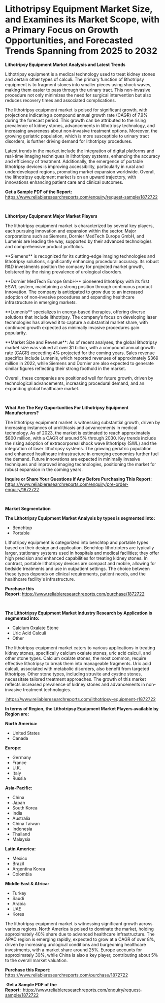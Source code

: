 <p><h1>Lithotripsy Equipment Market Size, and Examines its Market Scope, with a Primary Focus on Growth Opportunities, and Forecasted Trends Spanning from 2025 to 2032</h1></p><p><strong>Lithotripsy Equipment Market Analysis and Latest Trends</strong></p>
<p><p>Lithotripsy equipment is a medical technology used to treat kidney stones and certain other types of calculi. The primary function of lithotripsy equipment is to fragment stones into smaller pieces using shock waves, making them easier to pass through the urinary tract. This non-invasive procedure not only minimizes the need for surgical intervention but also reduces recovery times and associated complications.</p><p>The lithotripsy equipment market is poised for significant growth, with projections indicating a compound annual growth rate (CAGR) of 7.9% during the forecast period. This growth can be attributed to the rising prevalence of kidney stones, advancements in lithotripsy technology, and increasing awareness about non-invasive treatment options. Moreover, the growing geriatric population, which is more susceptible to urinary tract disorders, is further driving demand for lithotripsy procedures.</p><p>Latest trends in the market include the integration of digital platforms and real-time imaging techniques in lithotripsy systems, enhancing the accuracy and efficiency of treatment. Additionally, the emergence of portable lithotripsy devices is improving accessibility, particularly in rural and underdeveloped regions, promoting market expansion worldwide. Overall, the lithotripsy equipment market is on an upward trajectory, with innovations enhancing patient care and clinical outcomes.</p></p>
<p><strong>Get a Sample PDF of the Report:&nbsp;</strong> <a href="https://www.reliableresearchreports.com/enquiry/request-sample/1872722?utm_campaign=2098&utm_medium=2&utm_source=Github&utm_content=ia&utm_term=13042025&utm_id=lithotripsy-equipment">https://www.reliableresearchreports.com/enquiry/request-sample/1872722</a></p>
<p>&nbsp;</p>
<p><strong>Lithotripsy Equipment Major Market Players</strong></p>
<p><p>The lithotripsy equipment market is characterized by several key players, each pursuing innovation and expansion within the sector. Major corporations such as Siemens, Dornier MedTech Europe GmbH, and Lumenis are leading the way, supported by their advanced technologies and comprehensive product portfolios.</p><p>**Siemens** is recognized for its cutting-edge imaging technologies and lithotripsy solutions, significantly enhancing procedural accuracy. Its robust R&D investments position the company for projected market growth, bolstered by the rising prevalence of urological disorders.</p><p>**Dornier MedTech Europe GmbH** pioneered lithotripsy with its first ESWL system, maintaining a strong position through continuous product innovation. The company is anticipated to grow due to an increased adoption of non-invasive procedures and expanding healthcare infrastructure in emerging markets.</p><p>**Lumenis** specializes in energy-based therapies, offering diverse solutions that include lithotripsy. The company’s focus on developing laser technologies has allowed it to capture a substantial market share, with continued growth expected as minimally invasive procedures gain popularity.</p><p>**Market Size and Revenue**: As of recent analyses, the global lithotripsy market size was valued at over $1 billion, with a compound annual growth rate (CAGR) exceeding 4% projected for the coming years. Sales revenue specifics include Lumenis, which reported revenues of approximately $369 million in 2022, while Siemens and Dornier are also expected to generate similar figures reflecting their strong foothold in the market.</p><p>Overall, these companies are positioned well for future growth, driven by technological advancements, increasing procedural demand, and an expanding global healthcare market.</p></p>
<p>&nbsp;</p>
<p><strong>What Are The Key Opportunities For Lithotripsy Equipment Manufacturers?</strong></p>
<p><p>The lithotripsy equipment market is witnessing substantial growth, driven by increasing instances of urolithiasis and advancements in medical technology. As of 2023, the market is estimated to reach approximately $800 million, with a CAGR of around 5% through 2030. Key trends include the rising adoption of extracorporeal shock wave lithotripsy (SWL) and the integration of laser lithotripsy systems. The growing geriatric population and enhanced healthcare infrastructure in emerging economies further fuel the demand. Future innovations are expected in minimally invasive techniques and improved imaging technologies, positioning the market for robust expansion in the coming years.</p></p>
<p><strong>Inquire or Share Your Questions If Any Before Purchasing This Report:</strong> <a href="https://www.reliableresearchreports.com/enquiry/pre-order-enquiry/1872722?utm_campaign=2098&utm_medium=2&utm_source=Github&utm_content=ia&utm_term=13042025&utm_id=lithotripsy-equipment">https://www.reliableresearchreports.com/enquiry/pre-order-enquiry/1872722</a></p>
<p>&nbsp;</p>
<p><strong>Market Segmentation</strong></p>
<p><strong>The Lithotripsy Equipment Market Analysis by types is segmented into:</strong></p>
<p><ul><li>Benchtop</li><li>Portable</li></ul></p>
<p><p>Lithotripsy equipment is categorized into benchtop and portable types based on their design and application. Benchtop lithotripters are typically larger, stationary systems used in hospitals and medical facilities; they offer high precision and enhanced capabilities for treating kidney stones. In contrast, portable lithotripsy devices are compact and mobile, allowing for bedside treatments and use in outpatient settings. The choice between these types depends on clinical requirements, patient needs, and the healthcare facility's infrastructure.</p></p>
<p><strong>Purchase this Report:&nbsp;</strong><a href="https://www.reliableresearchreports.com/purchase/1872722?utm_campaign=2098&utm_medium=2&utm_source=Github&utm_content=ia&utm_term=13042025&utm_id=lithotripsy-equipment">https://www.reliableresearchreports.com/purchase/1872722</a></p>
<p>&nbsp;</p>
<p><strong>The Lithotripsy Equipment Market Industry Research by Application is segmented into:</strong></p>
<p><ul><li>Calcium Oxalate Stone</li><li>Uric Acid Calculi</li><li>Other</li></ul></p>
<p><p>The lithotripsy equipment market caters to various applications in treating kidney stones, specifically calcium oxalate stones, uric acid calculi, and other stone types. Calcium oxalate stones, the most common, require effective lithotripsy to break them into manageable fragments. Uric acid calculi, associated with metabolic disorders, also benefit from targeted lithotripsy. Other stone types, including struvite and cystine stones, necessitate tailored treatment approaches. The growth of this market reflects increased prevalence of kidney stones and advancements in non-invasive treatment technologies.</p></p>
<p><a href="https://www.reliableresearchreports.com/lithotripsy-equipment-r1872722?utm_campaign=2098&utm_medium=2&utm_source=Github&utm_content=ia&utm_term=13042025&utm_id=lithotripsy-equipment">&nbsp;https://www.reliableresearchreports.com/lithotripsy-equipment-r1872722</a></p>
<p><strong>In terms of Region, the Lithotripsy Equipment Market Players available by Region are:</strong></p>
<p>
    <p> <strong> North America: </strong>
        <ul>
            <li>United States</li>
            <li>Canada</li>
        </ul>
        </p> 
    <p> <strong> Europe: </strong>
        <ul>
            <li>Germany</li>
            <li>France</li>
            <li>U.K.</li>
            <li>Italy</li>
            <li>Russia</li>
        </ul>
        </p> 
    <p> <strong> Asia-Pacific: </strong>
        <ul>
            <li>China</li>
            <li>Japan</li>
            <li>South Korea</li>
            <li>India</li>
            <li>Australia</li>
            <li>China Taiwan</li>
            <li>Indonesia</li>
            <li>Thailand</li>
            <li>Malaysia</li>
        </ul>
        </p> 
    <p> <strong> Latin America: </strong>
        <ul>
            <li>Mexico</li>
            <li>Brazil</li>
            <li>Argentina Korea</li>
            <li>Colombia</li>
        </ul>
        </p> 
    <p> <strong> Middle East & Africa: </strong>
        <ul>
            <li>Turkey</li>
            <li>Saudi</li>
            <li>Arabia</li>
            <li>UAE</li>
            <li>Korea</li>
        </ul>
    </p>
    </p>
<p><p>The lithotripsy equipment market is witnessing significant growth across various regions. North America is poised to dominate the market, holding approximately 40% share due to advanced healthcare infrastructure. The APAC region is emerging rapidly, expected to grow at a CAGR of over 8%, driven by increasing urological conditions and burgeoning healthcare investments, with a market share around 25%. Europe accounts for approximately 30%, while China is also a key player, contributing about 5% to the overall market valuation.</p></p>
<p><strong>Purchase this Report: </strong><a href="https://www.reliableresearchreports.com/purchase/1872722?utm_campaign=2098&utm_medium=2&utm_source=Github&utm_content=ia&utm_term=13042025&utm_id=lithotripsy-equipment">https://www.reliableresearchreports.com/purchase/1872722</a></p>
<p>&nbsp;<strong>Get a Sample PDF of the Report:&nbsp;&nbsp;</strong><a href="https://www.reliableresearchreports.com/enquiry/request-sample/1872722?utm_campaign=2098&utm_medium=2&utm_source=Github&utm_content=ia&utm_term=13042025&utm_id=lithotripsy-equipment">https://www.reliableresearchreports.com/enquiry/request-sample/1872722</a></p>
<p><strong></strong></p>
<p><p></p><p></p><p></p></p>